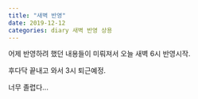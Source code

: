 ```yaml
---
title: "새벽 반영"
date: 2019-12-12
categories: diary 새벽 반영 상용
---
```

어제 반영하려 했던 내용들이 미뤄져서 오늘 새벽 6시 반영시작.

후다닥 끝내고 와서 3시 퇴근예정.

너무 졸렵다...
